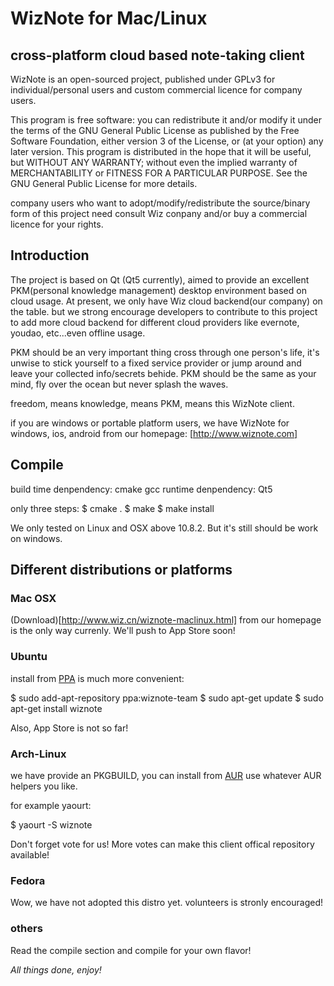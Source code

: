 WizNote for Mac/Linux
===========


cross-platform cloud based note-taking client
---

WizNote is an open-sourced project, published under GPLv3 for individual/personal users and custom commercial licence for company users.

This program is free software: you can redistribute it and/or modify it under the terms of the GNU General Public License as published by the Free Software Foundation, either version 3 of the License, or (at your option) any later version. This program is distributed in the hope that it will be useful, but WITHOUT ANY WARRANTY; without even the implied warranty of MERCHANTABILITY or FITNESS FOR A PARTICULAR PURPOSE.  See the GNU General Public License for more details.

company users who want to adopt/modify/redistribute the source/binary form of this project need consult Wiz conpany and/or buy a commercial licence for your rights.


Introduction
---

The project is based on Qt (Qt5 currently), aimed to provide an excellent PKM(personal knowledge management) desktop environment based on cloud usage. At present, we only have Wiz cloud backend(our company) on the table. but we strong encourage developers to contribute to this project to add more cloud backend for different cloud providers like evernote, youdao, etc...even offline usage.

PKM should be an very important thing cross through one person's life, it's unwise to stick yourself to a fixed service provider or jump around and leave your collected info/secrets behide. PKM should be the same as your mind, fly over the ocean but never splash the waves.

freedom, means knowledge, means PKM, means this WizNote client.

if you are windows or portable platform users, we have WizNote for windows, ios, android from our homepage: [http://www.wiznote.com]


Compile
---

build time denpendency: cmake gcc
runtime denpendency: Qt5

only three steps:
$ cmake .
$ make
$ make install

We only tested on Linux and OSX above 10.8.2. But it's still should be work on windows.


Different distributions or platforms
---

### Mac OSX

(Download)[http://www.wiz.cn/wiznote-maclinux.html] from our homepage is the only way currenly. We'll push to App Store soon!

### Ubuntu

install from [PPA](https://launchpad.net/~wiznote-team/+archive/ppa) is much more convenient:

$ sudo add-apt-repository ppa:wiznote-team
$ sudo apt-get update
$ sudo apt-get install wiznote

Also, App Store is not so far!

### Arch-Linux

we have provide an PKGBUILD, you can install from [AUR](https://aur.archlinux.org/packages/wiznote/) use whatever AUR helpers you like.

for example yaourt:

$ yaourt -S wiznote

Don't forget vote for us! More votes can make this client offical repository available!


### Fedora

Wow, we have not adopted this distro yet. volunteers is stronly encouraged!


### others

Read the compile section and compile for your own flavor!



*All things done, enjoy!*
